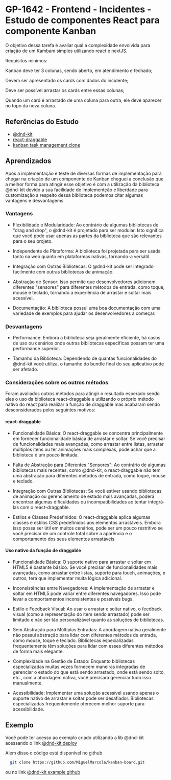 # GP-1642 - Frontend - Incidentes - Estudo de componentes React para componente Kanban

O objetivo dessa tarefa é avaliar qual a complexidade envolvida para criação de um Kambam simples utilizando react e
nextJS.

Requisitos minimos:

Kanban deve ter 3 colunas, sendo aberto, em atendimento e fechado;

Devem ser apresentado os cards com dados do incidente;

Deve ser possível arrastar os cards entre essas colunas;

Quando um card é arrastado de uma coluna para outra, ele deve aparecer no topo da nova coluna.

## Referências do Estudo

- [@dnd-kit](https://dndkit.com/)
- [react-draggable](https://github.com/react-grid-layout/react-draggable)
- [kanban task management clone](https://reactjsexample.com/a-kanban-task-management-clone-with-react-and-tailwind-and-redux/#google_vignette)

## Aprendizados

Após a implementação e teste de diversas formas de implementação para chegar na criação de um componente de Kanban
cheguei a conclusão que a melhor forma para atingir esse objetivo é com a utilização da biblioteca @dnd-kit devido a sua
facilidade de implementção e liberdade para customização a respeito dessa biblioteca podemos citar algumas vantagens e
desvantagems.

### Vantagens

- Flexibilidade e Modularidade: Ao contrário de algumas bibliotecas de "drag and drop", o @dnd-kit é projetado para ser
  modular. Isto significa que você pode usar apenas as partes da biblioteca que são relevantes para o seu projeto.

- Independente de Plataforma: A biblioteca foi projetada para ser usada tanto na web quanto em plataformas nativas,
  tornando-a versátil.

- Integração com Outras Bibliotecas: O @dnd-kit pode ser integrado facilmente com outras bibliotecas de animação.

- Abstração de Sensor: Isso permite que desenvolvedores adicionem diferentes "sensores" para diferentes métodos de
  entrada, como toque, mouse e teclado, tornando a experiência de arrastar e soltar mais acessível.

- Documentação: A biblioteca possui uma boa documentação com uma variedade de exemplos para ajudar os desenvolvedores a
  começar.

### Desvantagens

- Performance: Embora a biblioteca seja geralmente eficiente, há casos de uso ou cenários onde outras bibliotecas
  específicas possam ter uma performance superior.

- Tamanho da Biblioteca: Dependendo de quantas funcionalidades do @dnd-kit você utiliza, o tamanho do bundle final do
  seu aplicativo pode ser afetado.

### Considerações sobre os outros métodos

Foram avaliados outros métodos para atingir o resultado esperado sendo eles o uso da biblioteca react-draggable e
utilizando o próprio método nativo do react para realizar a função de draggable mas acabaram sendo desconsiderados pelos
seguintes motivos:

#### react-draggable

- Funcionalidade Básica: O react-draggable se concentra principalmente em fornecer funcionalidade básica de arrastar e
  soltar. Se você precisar de funcionalidades mais avançadas, como arrastar entre listas, arrastar múltiplos itens ou
  ter animações mais complexas, pode achar que a biblioteca é um pouco limitada.

- Falta de Abstração para Diferentes "Sensores": Ao contrário de algumas bibliotecas mais recentes, como @dnd-kit, o
  react-draggable não tem uma abstração para diferentes métodos de entrada, como toque, mouse e teclado.

- Integração com Outras Bibliotecas: Se você estiver usando bibliotecas de animação ou gerenciamento de estado mais
  avançadas, poderá encontrar algumas dificuldades ou incompatibilidades ao tentar integrá-las com o react-draggable.

- Estilos e Classes Predefinidos: O react-draggable aplica algumas classes e estilos CSS predefinidos aos elementos
  arrastáveis. Embora isso possa ser útil em muitos cenários, pode ser um pouco restritivo se você precisar de um
  controle total sobre a aparência e o comportamento dos seus elementos arrastáveis.

#### Uso nativo da função de draggable

- Funcionalidade Básica: O suporte nativo para arrastar e soltar em HTML5 é bastante básico. Se você precisar de
  funcionalidades mais avançadas, como arrastar entre listas, suporte para touch, animações, e outros, terá que
  implementar muita lógica adicional.

- Inconsistências entre Navegadores: A implementação de arrastar e soltar em HTML5 pode variar entre diferentes
  navegadores. Isso pode levar a comportamentos inconsistentes e possíveis bugs.

- Estilo e Feedback Visual: Ao usar o arrastar e soltar nativo, o feedback visual (como a representação do item sendo
  arrastado) pode ser limitado e não ser tão personalizável quanto as soluções de bibliotecas.

- Sem Abstração para Múltiplas Entradas: A abordagem nativa geralmente não possui abstração para lidar com diferentes
  métodos de entrada, como mouse, toque e teclado. Bibliotecas especializadas frequentemente têm soluções para lidar com
  esses diferentes métodos de forma mais elegante.

- Complexidade na Gestão de Estado: Enquanto bibliotecas especializadas muitas vezes fornecem maneiras integradas de
  gerenciar o estado do que está sendo arrastado, onde está sendo solto, etc., com a abordagem nativa, você precisará
  gerenciar tudo isso manualmente.

- Acessibilidade: Implementar uma solução acessível usando apenas o suporte nativo de arrastar e soltar pode ser
  desafiador. Bibliotecas especializadas frequentemente oferecem melhor suporte para acessibilidade.

## Exemplo

Você pode ter acesso ao exemplo criado utilizando a lib @dnd-kit acessando o link
[@dnd-kit deploy](https://kanban-board-43ez.vercel.app/)

Além disso o código está disponível no github

```bash
  git clone https://github.com/MiguelMarcola/kanban-board.git
```

ou no link [@dnd-kit example github](https://github.com/MiguelMarcola/kanban-board)
